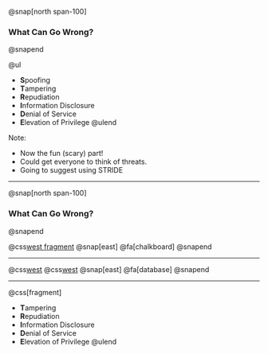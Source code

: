 @snap[north span-100]
### What Can Go Wrong?
@snapend

@ul
- **S**poofing
- **T**ampering
- **R**epudiation
- **I**nformation Disclosure
- **D**enial of Service
- **E**levation of Privilege
@ulend

Note:
- Now the fun (scary) part!
- Could get everyone to think of threats.
- Going to suggest using STRIDE

---

@snap[north span-100]
### What Can Go Wrong?
@snapend

@css[west fragment](**S**poofing)
@snap[east]
@fa[chalkboard]
@snapend

---

@css[west](**S**poofing)
@css[west](**T**ampering)
@snap[east]
@fa[database]
@snapend

---
@css[fragment]
- **T**ampering
- **R**epudiation
- **I**nformation Disclosure
- **D**enial of Service
- **E**levation of Privilege
@ulend